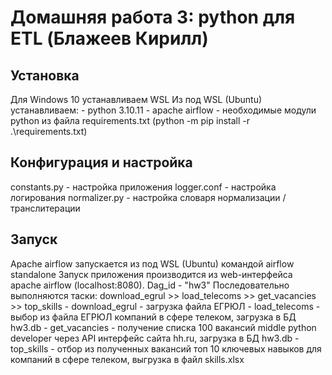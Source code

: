 # Домашняя работа 3: python для ETL (Блажеев Кирилл)

## Установка
Для Windows 10 устанавливаем WSL
Из под WSL (Ubuntu) устанавливаем:
     - python 3.10.11
     - apache airflow
     - необходимые модули python из файла requirements.txt (python -m pip install -r .\requirements.txt)

## Конфигурация и настройка
constants.py - настройка приложения
logger.conf - настройка логирования
normalizer.py - настройка словаря нормализации / транслитерации

## Запуск
Apache airflow запускается из под WSL (Ubuntu) командой airflow standalone
Запуск приложения производится из web-интерфейса apache airflow (localhost:8080). Dag_id - "hw3"
Последовательно выполняются таски:
    download_egrul >> load_telecoms >> get_vacancies >> top_skills
    - download_egrul - загрузка файла ЕГРЮЛ
    - load_telecoms - выбор из файла ЕГРЮЛ компаний в сфере телеком, загрузка в БД hw3.db
    - get_vacancies - получение списка 100 вакансий middle python developer через API интерфейс сайта hh.ru, загрузка в БД hw3.db
    - top_skills - отбор из полученных вакансий топ 10 ключевых навыков для компаний в сфере телеком, выгрузка в файл skills.xlsx


